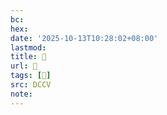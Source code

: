 ```yaml
---
bc:
hex:
date: '2025-10-13T10:28:02+08:00'
lastmod:
title: 􄱕
url: 􄱕
tags: [𦩱]
src: DCCV
note:
---
```

